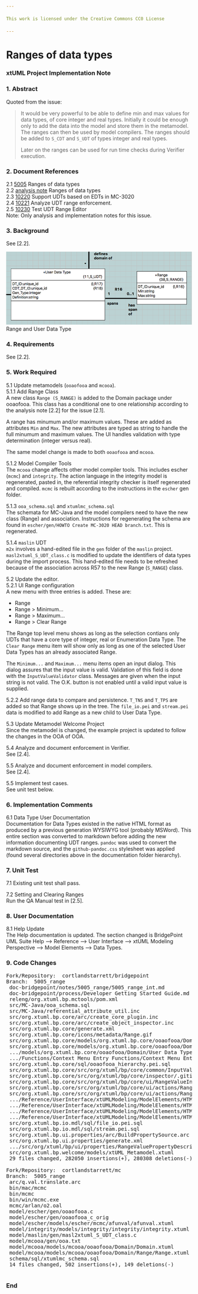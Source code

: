 ```yaml
---

This work is licensed under the Creative Commons CC0 License

---
```


# Ranges of data types  
### xtUML Project Implementation Note

### 1. Abstract

Quoted from the issue:  
>It would be very powerful to be able to define min and max values for
>data types, of core integer and real types.  Initially it could be
>enough only to add the data into the model and store them in the
>metamodel.  The ranges can then be used by model compilers.
>The ranges should be added to `S_CDT` and `S_UDT` of types
>integer and real types.
>
>Later on the ranges can be used for run time checks during Verifier
>execution.

### 2. Document References

<a id="2.1"></a>2.1 [5005](https://support.onefact.net/issues/5005) Ranges of data types  
<a id="2.2"></a>2.2 [analysis note](5005_range_ant.md) Ranges of data types  
<a id="2.3"></a>2.3 [10220](https://support.onefact.net/issues/10220) Support UDTs based on EDTs in MC-3020  
<a id="2.4"></a>2.4 [10221](https://support.onefact.net/issues/10221) Analyze UDT range enforcement.  
<a id="2.5"></a>2.5 [10230](https://support.onefact.net/issues/10230) Test UDT Range Editor  
Note:  Only analysis and implementation notes for this issue.  

### 3. Background

See [2.2].

![Range Model](range2.png) Range and User Data Type


### 4. Requirements

See [2.2].

### 5. Work Required

5.1 Update metamodels (`ooaofooa` and `mcooa`).  
5.1.1 Add Range Class  
A new class `Range (S_RANGE)` is added to the Domain package under ooaofooa.
This class has a conditional one to one relationship according to the
analysis note [2.2] for the issue [2.1].

A range has minumum and/or maximum values.  These are added as attributes
`Min` and `Max`.  The new attributes are typed as string to handle the
full minumum and maximum values.  The UI handles validation with type
determination (integer versus real).

The same model change is made to both `ooaofooa` and `mcooa`.

5.1.2 Model Compiler Tools  
The `mcooa` change affects other model compiler tools.  This includes
escher (`mcmc`) and `integrity`.  The action language in the integrity
model is regenerated, pasted in, the referential integrity checker is
itself regenerated and compiled.  `mcmc` is rebuilt according to the
instructions in the `escher` gen folder.

5.1.3 `ooa_schema.sql` and `xtumlmc_schema.sql`  
The schemata for MC-Java and the model compilers need to have the new class
(Range) and association.  Instructions for regenerating the schema are found
in `escher/gen/HOWTO Create MC-3020 HEAD branch.txt`.  This is regenerated.  

5.1.4 `maslin` UDT  
`m2x` involves a hand-edited file in the `gen` folder of the `maslin`
project.  `masl2xtuml_S_UDT_class.c` is modified to update the identifiers
of data types during the import process.  This hand-edited file needs to be
refreshed because of the association across R57 to the new Range (`S_RANGE`)
class.

5.2 Update the editor.  
5.2.1 UI Range configuration  
A new menu with three entries is added.  These are:  
  * Range  
  * Range > Minimum...  
  * Range > Maximum...  
  * Range > Clear Range  

The Range top level menu shows as long as the selection contians only UDTs
that have a core type of integer, real or Enumeration Data Type.  The `Clear
Range` menu item will show only as long as one of the selected User Data
Types has an already associated Range.

The `Minimum...` and `Maximum...` menu items open an input dialog.  This
dialog assures that the input value is valid.  Validation of this field
is done with the `InputValueValidator` class.  Messages are given when
the input string is not valid.  The O.K. button is not enabled until a
valid input value is supplied.

5.2.2 Add range data to compare and persistence.
`T_TNS` and `T_TPS` are added so that Range shows up in the tree.
The `file_io.pei` and `stream.pei` data is modified to add Range as
a new child to User Data Type.

5.3 Update Metamodel Welcome Project  
Since the metamodel is changed, the example project is updated to follow
the changes in the OOA of OOA.

5.4 Analyze and document enforcement in Verifier.  
See [2.4].

5.5 Analyze and document enforcement in model compilers.  
See [2.4].

5.5 Implement test cases.  
See unit test below.  

### 6. Implementation Comments

6.1 Data Type User Documentation  
Documentation for Data Types existed in the native HTML format as
produced by a previous generation WYSIWYG tool (probably MSWord).
This entire section was converted to markdown before adding the new
information documenting UDT ranges.  `pandoc` was used to convert the
markdown source, and the `github-pandoc.css` stylesheet was
applied (found several directories above in the documentation
folder hierarchy).

### 7. Unit Test

7.1 Existing unit test shall pass.

7.2 Setting and Clearing Ranges  
Run the QA Manual test in [2.5].

### 8. User Documentation

8.1 Help Update  
The Help documentation is updated.  The section changed is
BridgePoint UML Suite Help --> Reference --> User Interface -->
xtUML Modeling Perspective --> Model Elements --> Data Types.

### 9. Code Changes

<pre>
Fork/Repository:  cortlandstarrett/bridgepoint
Branch:  5005_range
 doc-bridgepoint/notes/5005_range/5005_range_int.md                                 |    308 +
 doc-bridgepoint/process/Developer Getting Started Guide.md                         |      1 -
 releng/org.xtuml.bp.mctools/pom.xml                                                |      4 +-
 src/MC-Java/ooa_schema.sql                                                         |      6 +
 src/MC-Java/referential_attribute_util.inc                                         |      4 +-
 src/org.xtuml.bp.core/arc/create_core_plugin.inc                                   |      8 +
 src/org.xtuml.bp.core/arc/create_object_inspector.inc                              |      2 +-
 src/org.xtuml.bp.core/generate.xml                                                 |      5 +-
 src/org.xtuml.bp.core/icons/metadata/Range.gif                                     |    Bin 0 -> 336 bytes
 src/org.xtuml.bp.core/models/org.xtuml.bp.core/ooaofooa/Domain/Domain.xtuml        |    250 +-
 src/org.xtuml.bp.core/models/org.xtuml.bp.core/ooaofooa/Domain/Range/Range.xtuml   |    136 +
 .../models/org.xtuml.bp.core/ooaofooa/Domain/User Data Type/User Data Type.xtuml   |      7 +-
 .../Functions/Context Menu Entry Functions/Context Menu Entry Functions.xtuml      |     27 +
 src/org.xtuml.bp.core/sql/ooaofooa_hierarchy.pei.sql                               |      4 +
 src/org.xtuml.bp.core/src/org/xtuml/bp/core/common/InputValueValidator.java        |     13 +
 src/org.xtuml.bp.core/src/org/xtuml/bp/core/inspector/.gitignore                   |      1 +
 src/org.xtuml.bp.core/src/org/xtuml/bp/core/ui/RangeValueInputValidator.java       |     52 +
 src/org.xtuml.bp.core/src/org/xtuml/bp/core/ui/actions/RangeAction.java            |    114 +
 src/org.xtuml.bp.core/src/org/xtuml/bp/core/ui/actions/RangeContributionItem.java  |    123 +
 .../Reference/UserInterface/xtUMLModeling/ModelElements/HTML/DataTypePackage.htm   |    216 +-
 .../Reference/UserInterface/xtUMLModeling/ModelElements/HTML/DataTypePackage.md    |     84 +-
 .../Reference/UserInterface/xtUMLModeling/ModelElements/HTML/range_cme1.png        |    Bin 0 -> 118577 bytes
 .../Reference/UserInterface/xtUMLModeling/ModelElements/HTML/range_cme3.png        |    Bin 0 -> 72061 bytes
 src/org.xtuml.bp.io.mdl/sql/file_io.pei.sql                                        |      3 +-
 src/org.xtuml.bp.io.mdl/sql/stream.pei.sql                                         |      3 +-
 src/org.xtuml.bp.ui.properties/arc/BuildPropertySource.arc                         |      2 +
 src/org.xtuml.bp.ui.properties/generate.xml                                        |      2 +-
 .../src/org/xtuml/bp/ui/properties/RangeValuePropertyDescriptor.java               |     70 +
 src/org.xtuml.bp.welcome/models/xtUML_Metamodel.xtuml                              | 560913 ++++++++++++++++++------------------
 29 files changed, 282050 insertions(+), 280308 deletions(-)

Fork/Repository:  cortlandstarrett/mc
Branch:  5005_range
 arc/q.val.translate.arc                                    |  16 +----
 bin/mac/mcmc                                               | Bin 1565704 -> 1570440 bytes
 bin/mcmc                                                   | Bin 2374008 -> 2409384 bytes
 bin/win/mcmc.exe                                           | Bin 1963200 -> 1707840 bytes
 mcmc/arlan/o2.oal                                          |  16 +----
 model/escher/gen/ooaofooa.c                                |  51 ++++-----------
 model/escher/gen/ooaofooa_c_orig                           | 120 +++++++++++++++++------------------
 model/escher/models/escher/mcmc/afunval/afunval.xtuml      |  16 +----
 model/integrity/models/integrity/integrity/integrity.xtuml |  34 ++++++++++
 model/maslin/gen/masl2xtuml_S_UDT_class.c                  |  18 ++++++
 model/mcooa/gen/ooa.txt                                    |  34 ++++++++++
 model/mcooa/models/mcooa/ooaofooa/Domain/Domain.xtuml      | 216 +++++++++++++++++++++++++++++++++++++++++++++++++++++++++++++--
 model/mcooa/models/mcooa/ooaofooa/Domain/Range/Range.xtuml | 124 ++++++++++++++++++++++++++++++++++++
 schema/sql/xtumlmc_schema.sql                              |   6 ++
 14 files changed, 502 insertions(+), 149 deletions(-)

</pre>

### End
